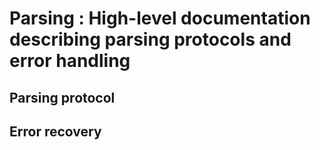 # Parsing : High-level documentation describing parsing protocols and error handling

## Parsing protocol

## Error recovery
